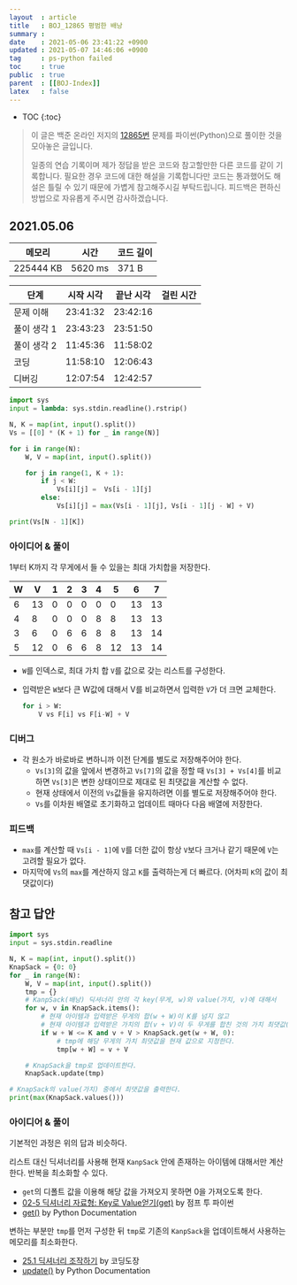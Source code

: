 ```yaml
---
layout  : article
title   : BOJ_12865 평범한 배낭
summary : 
date    : 2021-05-06 23:41:22 +0900
updated : 2021-05-07 14:46:06 +0900
tag     : ps-python failed
toc     : true
public  : true
parent  : [[BOJ-Index]]
latex   : false
---
```

* TOC
{:toc}

> 이 글은 백준 온라인 저지의 [12865번](https://www.acmicpc.net/problem/12865) 문제를 파이썬(Python)으로 풀이한 것을 모아놓은 글입니다.
>
> 일종의 연습 기록이며 제가 정답을 받은 코드와 참고할만한 다른 코드를 같이 기록합니다. 필요한 경우 코드에 대한 해설을 기록합니다만 코드는 통과했어도 해설은 틀릴 수 있기 때문에 가볍게 참고해주시길 부탁드립니다. 피드백은 편하신 방법으로 자유롭게 주시면 감사하겠습니다.

## 2021.05.06

| 메모리    | 시간    | 코드 길이 |
| --------- | -----   | --------- |
| 225444 KB | 5620 ms | 371 B     |

| 단계        | 시작 시각 | 끝난 시각 | 걸린 시간 |
| ---------   | --------- | --------- | --------- |
| 문제 이해   | 23:41:32  | 23:42:16  |           |
| 풀이 생각 1 | 23:43:23  | 23:51:50  |           |
| 풀이 생각 2 | 11:45:36  | 11:58:02  |           |
| 코딩        | 11:58:10  | 12:06:43  |           |
| 디버깅      | 12:07:54  | 12:42:57  |           |

```python
import sys
input = lambda: sys.stdin.readline().rstrip()

N, K = map(int, input().split())
Vs = [[0] * (K + 1) for _ in range(N)]

for i in range(N):
    W, V = map(int, input().split())

    for j in range(1, K + 1):
        if j < W:
            Vs[i][j] =  Vs[i - 1][j]
        else:
            Vs[i][j] = max(Vs[i - 1][j], Vs[i - 1][j - W] + V)

print(Vs[N - 1][K])
```

### 아이디어 & 풀이

1부터 K까지 각 무게에서 들 수 있을는 최대 가치합을 저장한다.

| W   | V   | 1   | 2   | 3   | 4   | 5   | 6   | 7   |
| --- | --- | --- | --- | --- | --- | --- | --- | --- |
| 6   | 13  | 0   | 0   | 0   | 0   | 0   | 13  | 13  |
| 4   | 8   | 0   | 0   | 0   | 8   | 8   | 13  | 13  |
| 3   | 6   | 0   | 6   | 6   | 8   | 8   | 13  | 14  |
| 5   | 12  | 0   | 6   | 6   | 8   | 12  | 13  | 14  |

* `W`를 인덱스로, 최대 가치 합 `V`를 값으로 갖는 리스트를 구성한다.
* 입력받은 `W`보다 큰 W값에 대해서 V를 비교하면서 입력한 `V`가 더 크면 교체한다.

    ```python
    for i > W:
        V vs F[i] vs F[i-W] + V
    ```

### 디버그

* 각 원소가 바로바로 변하니까 이전 단계를 별도로 저장해주어야 한다.
    * `Vs[3]`의 값을 앞에서 변경하고 `Vs[7]`의 값을 정할 때 `Vs[3] + Vs[4]`를 비교하면 `Vs[3]`은 변한 상태이므로 제대로 된 최댓값을 계산할 수 없다.
    * 현재 상태에서 이전의 `Vs`값들을 유지하려면 이를 별도로 저장해주어야 한다.
    * `Vs`를 이차원 배열로 초기화하고 업데이트 때마다 다음 배열에 저장한다.

### 피드백

* `max`를 계산할 때 `Vs[i - 1]`에 `V`를 더한 값이 항상 `V`보다 크거나 같기 때문에 `V`는 고려할 필요가 없다.
* 마지막에 `Vs`의 `max`를 계산하지 않고 `K`를 출력하는게 더 빠르다. (어차피 `K`의 값이 최댓값이다)

## 참고 답안

```python
import sys
input = sys.stdin.readline

N, K = map(int, input().split())
KnapSack = {0: 0}
for _ in range(N):
    W, V = map(int, input().split())
    tmp = {}
    # KanpSack(배낭) 딕셔너리 안의 각 key(무게, w)와 value(가치, v)에 대해서
    for w, v in KnapSack.items():
        # 현재 아이템과 입력받은 무게의 합(w + W)이 K를 넘지 않고
        # 현재 아이템과 입력받은 가치의 합(v + V)이 두 무게를 합친 것의 가치 최댓값(KanpSack[w + W])보다 크면
        if w + W <= K and v + V > KnapSack.get(w + W, 0): 
            # tmp에 해당 무게의 가치 최댓값을 현재 값으로 지정한다.
            tmp[w + W] = v + V

    # KnapSack을 tmp로 업데이트한다.
    KnapSack.update(tmp)

# KnapSack의 value(가치) 중에서 최댓값을 출력한다.
print(max(KnapSack.values()))
```

### 아이디어 & 풀이

기본적인 과정은 위의 답과 비슷하다.

리스트 대신 딕셔너리를 사용해 현재 `KanpSack` 안에 존재하는 아이템에 대해서만 계산한다. 반복을 최소화할 수 있다.

* `get`의 디폴트 값을 이용해 해당 값을 가져오지 못하면 0을 가져오도록 한다.
* [02-5 딕셔너리 자료형: Key로 Value얻기(get)](https://wikidocs.net/16#key-valueget) by 점프 투 파이썬
* [get()](https://docs.python.org/3/library/stdtypes.html#dict.get) by Python Documentation

변하는 부분만 `tmp`를 먼저 구성한 뒤 `tmp`로 기존의 `KanpSack`을 업데이트해서 사용하는 메모리를 최소화한다.

* [25.1 딕셔너리 조작하기](https://dojang.io/mod/page/view.php?id=2307) by 코딩도장
* [update()](https://docs.python.org/3/library/stdtypes.html#dict.update) by Python Documentation
